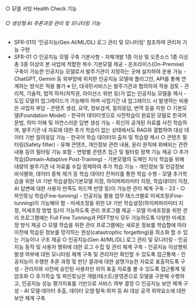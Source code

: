 ○ 모델 서빙 Health Check 기능 
###### ○ 생성형 AI 추론과정 관리 및 모니터링 기능 
- SFR-01의 '인공지능(Gen AI/ML/DL) 로그 관리 및 모니터링' 참조하여 관리자 기능 구현
- SFR-01
  ○ 인공지능 모델 구축 기본사항 - 자체개발 1종 이상 및 오픈소스 1종 이상 총 3종 이상의 본 사업에 적합한 복수 기본모델 제공 - 온프라미스(On-Premise) 구축이 가능한 인공지능 모델로서 발주기관이 지정하는 곳에 설치하여 운용 가능 - ChatGPT, Gemini 등 외부망에 위치한 인공지능 모델에 플러그인, API를 통해 연계하는 방식은 적용 불가 ※ 단, 대국민서비스는 발주기관과 협의하여 적용 검토 - 관리적, 기술적, 법적 하자(저작권, 라이선스 위반 등)가 없는 인공지능 모델을 제시 - 도입 모델의 업그레이드가 가능해야 하며 사업기간 내 업그레이드 시 발생하는 비용은 사업자 부담 - 콘텐츠 생성, 요약, 정보검색, 질의응답, 번역 등을 지원 ○ 기본모델(Foundation Model) - 한국어 데이터셋으로 사전학습이 완료된 모델로 한국어 문법, 의미 이해 및 자연스러운 답변 생성 가능 - 최신의 공개된 자료를 사전 학습하여, 발주기관 내 자료에 대한 추가 학습이 없는 상태에서도 RAG와 결합하여 대상 데이터 기반 질의응답 가능 - 한국어 학습 데이터의 출처 및 학습량 제시 ○ 콘텐츠 필터링(Safety filter) - 유해 콘텐츠, 개인정보 관련 내용, 윤리 원칙에 위배되는 관련 내용 등의 필터링 기능 포함 - 연령별 콘텐츠 접근 및 필터링 정책 기능 제공 ○ 추가학습(Domain-Adaptive Post-Training) - 기본모델의 도메인 지식 학습을 위해 대량의 발주기관 내 자료를 수집·정제하여 추가 학습 가능 - 개인정보 및 민감정보 비식별화, 데이터 중복 제거 등 학습 데이터 전처리를 통한 학습 수행 - 모델 추가학습을 위한 UI 기반 학습설정(기본모델 지정, 하이퍼파라미터 지정, 학습데이터 지정, AI 답변에 대한 사용자 만족도 피드백 반영 등)이 가능한 관리 체계 구축 - 23 - ○ 파인튜닝 학습(Fine-tunning) - 인공지능 활용 업무 태스크별로 미세조정(Fine-tunning)이 가능해야 함 - 미세조정을 위한 UI 기반 학습설정(하이퍼파라미터 지정, 미세조정 방법 등)이 가능하도록 관리 프로그램 제공 - 모델 미세조정을 위한 관리 프로그램에는 Full Fine Tunning과 PEFT방식 모두 가능하도록 다양한 미세조정 방식 제공 ○ 모델 학습을 위한 관리 프로그램에는 새로운 정보를 학습함에 따라 이전에 학습된 정보를 망각하는 현상(catastrophic forgetting)을 최소화 할 수 있는 기능이나 구조 제공 ○ 인공지능(Gen AI/ML/DL) 로그 관리 및 모니터링 - 인공지능 동작 및 사용자 행위에 대한 로그 수집 및 관리 체계 구축 - 인공지능 이상행위 발생 여부에 대한 모니터링 체계 구축 및 관리자만 확인할 수 있도록 접근통제 - 인공지능이 수행한 추론 과정 및 판단 결과에 대한 설명가능한 자료로 표출하도록 구성 - 관리자와 사전에 승인된 사용자만 위의 표출 자료를 볼 수 있도록 접근통제 및 암호화 ○ 추가학습 및 파인튜닝은 개발/테스트/운영존으로 모델을 구분해 수행하고, 인공지능 성능 평가지표를 기반으로 서비스 여부 결정 ○ 인공지능 보안 체계 구성 - AI 모델·데이터 추출, 데이터 오염·탈옥·회피 등 AI 대상 공격 취약요소에 대한 보안 체계 구축
